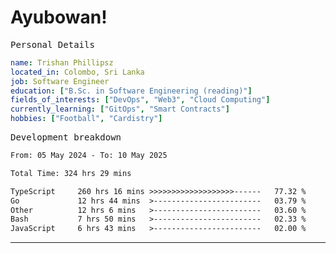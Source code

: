 # Ayubowan!

<samp>Personal Details</samp>

```yaml
name: Trishan Phillipsz
located_in: Colombo, Sri Lanka
job: Software Engineer
education: ["B.Sc. in Software Engineering (reading)"]
fields_of_interests: ["DevOps", "Web3", "Cloud Computing"]
currently_learning: ["GitOps", "Smart Contracts"]
hobbies: ["Football", "Cardistry"]
```

<samp>Development breakdown</samp>

<!--START_SECTION:waka-->

```txt
From: 05 May 2024 - To: 10 May 2025

Total Time: 324 hrs 29 mins

TypeScript     260 hrs 16 mins >>>>>>>>>>>>>>>>>>>------   77.32 %
Go             12 hrs 44 mins  >------------------------   03.79 %
Other          12 hrs 6 mins   >------------------------   03.60 %
Bash           7 hrs 50 mins   >------------------------   02.33 %
JavaScript     6 hrs 43 mins   >------------------------   02.00 %
```

<!--END_SECTION:waka-->

---
